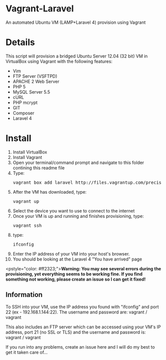 Vagrant-Laravel
===============

An automated Ubuntu VM (LAMP+Laravel 4) provision using Vagrant
<h1>Details</h1>
This script will provision a bridged Ubuntu Server 12.04 (32 bit) VM in VirtualBox using Vagrant with the following features:
<ul>
<li>Vim</li>
<li>FTP Server (VSFTPD)</li>
<li>APACHE 2 Web Server</li>
<li>PHP 5</li>
<li>MySQL Server 5.5</li>
<li>cURL</li>
<li>PHP mcrypt</li>
<li>GIT</li>
<li>Composer</li>
<li>Laravel 4</li>
</ul>

<h1>Install</h1>

<ol>
    <li>Install VirtualBox</li>
    <li>Install Vagrant</li>
    <li>Open your terminal/command prompt and navigate to this folder contining this readme file</li>
    <li>Type: <pre>vagrant box add laravel http://files.vagrantup.com/precise32.box</pre></li>
    <li>After the VM has downloaded, type: <pre>vagrant up</pre></li>
    <li>Select the device you want to use to connect to the internet</li>
    <li>Once your VM is up and running and finishes provisioning, type: <pre>vagrant ssh</pre></li>
    <li>type: <pre>ifconfig</pre></li>
    <li>Enter the IP address of your VM into your host's browser.</li>
    <li>You should be looking at the Laravel 4 "You have arrived" page</li>
</ol>

<pstyle="color: #ff2323;"><b>Warning: You may see several errors during the provisioning, yet everything seems to be working fine. If you find something not working, please create an issue so I can get it fixed!</b></p>

<h2>Information</h2>
<p>To SSH into your VM, use the IP address you found with "ifconfig" and port 22 (ex - 192.168.1.144:22). The username and password are: vagrant / vagrant</p>

<p>This also includes an FTP server which can be accessed using your VM's IP address, port 21 (no SSL or TLS) and the username and password is: vagrant / vagrant</p>


<p>If you run into any problems, create an issue here and I will do my best to get it taken care of...</p>

